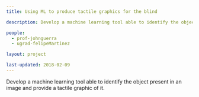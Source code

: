 ```yaml
---
title: Using ML to produce tactile graphics for the blind

description: Develop a machine learning tool able to identify the object present in an image and provide a tactile graphic of it.

people:
  - prof-johnguerra
  - ugrad-felipeMartinez

layout: project  

last-updated: 2018-02-09
---
```

Develop a machine learning tool able to identify the object present in an image and provide a tactile graphic of it.
